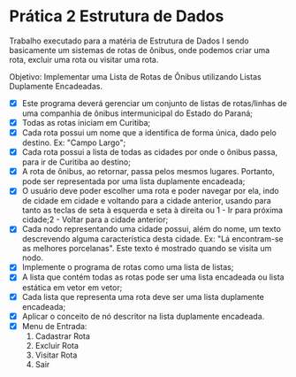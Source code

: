 # Prática 2 Estrutura de Dados

Trabalho executado para a matéria de Estrutura de Dados I sendo basicamente um sistemas de rotas de ônibus, onde podemos criar uma rota, excluir uma rota ou visitar uma rota.

Objetivo: Implementar uma Lista de Rotas de Ônibus utilizando Listas Duplamente Encadeadas.

- [X] Este programa deverá gerenciar um conjunto de listas de rotas/linhas de uma companhia de ônibus intermunicipal do Estado do Paraná;
- [X] Todas as rotas iniciam em Curitiba;
- [X] Cada rota possui um nome que a identifica de forma única, dado pelo destino. Ex: "Campo Largo";
- [X] Cada rota possui a lista de todas as cidades por onde o ônibus passa, para ir de Curitiba ao destino;
- [X] A rota de ônibus, ao retornar, passa pelos mesmos lugares. Portanto, pode ser representada por uma lista duplamente encadeada;
- [X] O usuário deve poder escolher uma rota e poder navegar por ela, indo de cidade em cidade e voltando para a cidade anterior, usando para tanto as teclas de seta à esquerda e seta à direita ou 1 - Ir para próxima cidade;2 - Voltar para a cidade anterior;
- [X] Cada nodo representando uma cidade possui, além do nome, um texto descrevendo alguma característica desta cidade. Ex: "Lá encontram-se as melhores porcelanas". Este texto é mostrado quando se visita um nodo.
- [X] Implemente o programa de rotas como uma lista de listas;
- [X] A lista que contém todas as rotas pode ser uma lista encadeada ou lista estática em vetor em vetor;
- [X] Cada lista que representa uma rota deve ser uma lista duplamente encadeada;
- [X] Aplicar o conceito de nó descritor na lista duplamente encadeada.
- [X] Menu de Entrada:
    1. Cadastrar Rota
    2. Excluir Rota
    3. Visitar Rota
    4. Sair

